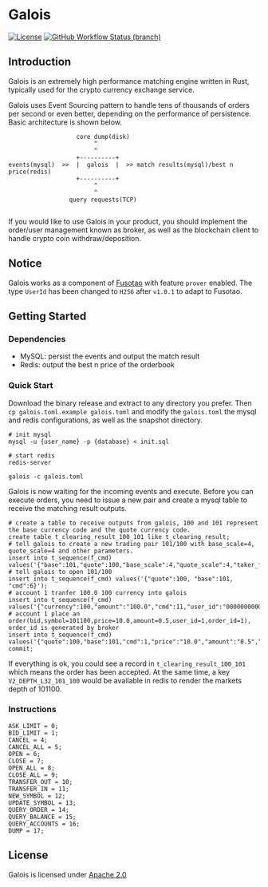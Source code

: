 # Galois
[![License](https://img.shields.io/badge/License-Apache%202.0-orange.svg)](#LICENSE)
[![GitHub Workflow Status (branch)](https://img.shields.io/github/workflow/status/uinb/galois/Rust%20CI/master)](https://github.com/uinb/galois/actions?query=branch%3Amaster)

## Introduction

Galois is an extremely high performance matching engine written in Rust, typically used for the crypto currency exchange service.

Galois uses Event Sourcing pattern to handle tens of thousands of orders per second or even better, depending on the performance of persistence. Basic architecture is shown below.

```
                   core dump(disk)
                        ^
                        ^
                   +----------+
events(mysql)  >>  |  galois  |  >> match results(mysql)/best n price(redis)
                   +----------+
                        ^
                        ^
                 query requests(TCP) 
                       
```

If you would like to use Galois in your product, you should implement the order/user management known as broker, as well as the blockchain client to handle crypto coin withdraw/deposition.

## Notice
Galois works as a component of [Fusotao](https://github.com/uinb/fusotao) with feature `prover` enabled. The type `UserId` has been changed to `H256` after `v1.0.1` to adapt to Fusotao.

## Getting Started

### Dependencies

- MySQL: persist the events and output the match result
- Redis: output the best n price of the orderbook

### Quick Start

Download the binary release and extract to any directory you prefer. Then `cp galois.toml.example galois.toml` and modify the `galois.toml` the mysql and redis configurations, as well as the snapshot directory.

```
# init mysql
mysql -u {user_name} -p {database} < init.sql

# start redis
redis-server

galois -c galois.toml
```

Galois is now waiting for the incoming events and execute. Before you can execute orders, you need to issue a new pair and create a mysql table to receive the matching result outputs.

```
# create a table to receive outputs from galois, 100 and 101 represent the base currency code and the quote currency code.
create table t_clearing_result_100_101 like t_clearing_result;
# tell galois to create a new trading pair 101/100 with base_scale=4, quote_scale=4 and other parameters.
insert into t_sequence(f_cmd) values('{"base":101,"quote":100,"base_scale":4,"quote_scale":4,"taker_fee":"0.002","maker_fee":"0.002","min_amount":"0.1","min_vol":"10","enable_market_order":false,"cmd":12}');
# tell galois to open 101/100
insert into t_sequence(f_cmd) values('{"quote":100, "base":101, "cmd":6}');
# account 1 tranfer 100.0 100 currency into galois
insert into t_sequence(f_cmd) values('{"currency":100,"amount":"100.0","cmd":11,"user_id":"0000000000000000000000000000000000000000000000000000000000000001"}');
# account 1 place an order(bid,symbol=101100,price=10.0,amount=0.5,user_id=1,order_id=1), order_id is generated by broker
insert into t_sequence(f_cmd) values('{"quote":100,"base":101,"cmd":1,"price":"10.0","amount":"0.5","order_id":1,"user_id":"0000000000000000000000000000000000000000000000000000000000000001"}');
commit;
```

If everything is ok, you could see a record in `t_clearing_result_100_101` which means the order has been accepted. At the same time, a key `V2_DEPTH_L32_101_100` would be available in redis to render the markets depth of 101100.

### Instructions

```
ASK_LIMIT = 0;
BID_LIMIT = 1;
CANCEL = 4;
CANCEL_ALL = 5;
OPEN = 6;
CLOSE = 7;
OPEN_ALL = 8;
CLOSE_ALL = 9;
TRANSFER_OUT = 10;
TRANSFER_IN = 11;
NEW_SYMBOL = 12;
UPDATE_SYMBOL = 13;
QUERY_ORDER = 14;
QUERY_BALANCE = 15;
QUERY_ACCOUNTS = 16;
DUMP = 17;
```

## License
Galois is licensed under [Apache 2.0](LICENSE)
